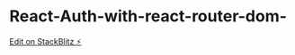 # React-Auth-with-react-router-dom-

[Edit on StackBlitz ⚡️](https://stackblitz.com/edit/react-gq8sc7)